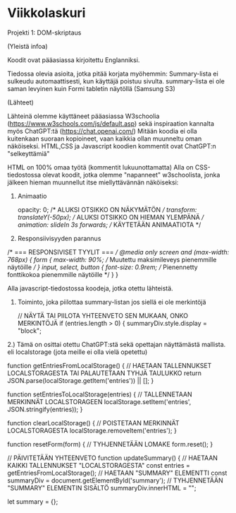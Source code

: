# Viikkolaskuri
Projekti 1: DOM-skriptaus

(Yleistä infoa)

Koodit ovat pääasiassa kirjoitettu Englanniksi.

Tiedossa olevia asioita, jotka pitää korjata myöhemmin: Summary-lista ei sulkeudu automaattisesti, kun käyttäjä poistuu sivulta. 
summary-lista ei ole saman levyinen kuin Formi tabletin näytöllä (Samsung S3)

(Lähteet)

Lähteinä olemme käyttäneet pääasiassa W3schoolia (https://www.w3schools.com/js/default.asp) sekä inspiraation kannalta myös ChatGPT:tä (https://chat.openai.com/)
Mitään koodia ei olla kuitenkaan suoraan kopioineet, vaan kaikkia ollan muunneltu oman näköiseksi. 
HTML,CSS ja Javascript koodien kommentit ovat ChatGPT:n "selkeyttämiä" 

HTML on 100% omaa työtä (kommentit lukuunottamatta)
Alla on CSS-tiedostossa olevat koodit, jotka olemme "napanneet" w3schoolista, jonka jälkeen hieman muunnellut itse miellyttävännän näköiseksi:

1) Animaatio
   
    opacity: 0; /* ALUKSI OTSIKKO ON NÄKYMÄTÖN */
    transform: translateY(-50px); /* ALUKSI OTSIKKO ON HIEMAN YLEMPÄNÄ */
    animation: slideIn 3s forwards; /* KÄYTETÄÄN ANIMAATIOTA */

2) Responsiivisyyden parannus
   
  /* === RESPONSIVISET TYYLIT === */
  @media only screen and (max-width: 768px) {
      form {
          max-width: 90%; /* Muutettu maksimileveys pienemmille näytöille */
      }
      input, select, button {
          font-size: 0.9rem; /* Pienennetty fonttikokoa pienemmille näytöille */
      }
  }

Alla javascript-tiedostossa koodeja, jotka otettu lähteistä.

1) Toiminto, joka piilottaa summary-listan jos siellä ei ole merkintöjä

   // NÄYTÄ TAI PIILOTA YHTEENVETO SEN MUKAAN, ONKO MERKINTÖJÄ
    if (entries.length > 0) {
        summaryDiv.style.display = "block";

2.) Tämä on osittai otettu ChatGPT:stä sekä opettajan näyttämästä mallista. eli localstorage (jota meille ei olla vielä opetettu)

function getEntriesFromLocalStorage() {
    // HAETAAN TALLENNUKSET LOCALSTORAGESTA TAI PALAUTETAAN TYHJÄ TAULUKKO
    return JSON.parse(localStorage.getItem('entries')) || [];
}

function setEntriesToLocalStorage(entries) {
    // TALLENNETAAN MERKINNÄT LOCALSTORAGEEN
    localStorage.setItem('entries', JSON.stringify(entries));
}

function clearLocalStorage() {
    // POISTETAAN MERKINNÄT LOCALSTORAGESTA
    localStorage.removeItem('entries');
}

function resetForm(form) {
    // TYHJENNETÄÄN LOMAKE
    form.reset();
}

// PÄIVITETÄÄN YHTEENVETO
function updateSummary() {
    // HAETAAN KAIKKI TALLENNUKSET "LOCALSTORAGESTA"
    const entries = getEntriesFromLocalStorage();
    // HAETAAN "SUMMARY" ELEMENTTI
    const summaryDiv = document.getElementById('summary');
    // TYHJENNETÄÄN "SUMMARY" ELEMENTIN SISÄLTÖ
    summaryDiv.innerHTML = "";
    
  let summary = {};

    
